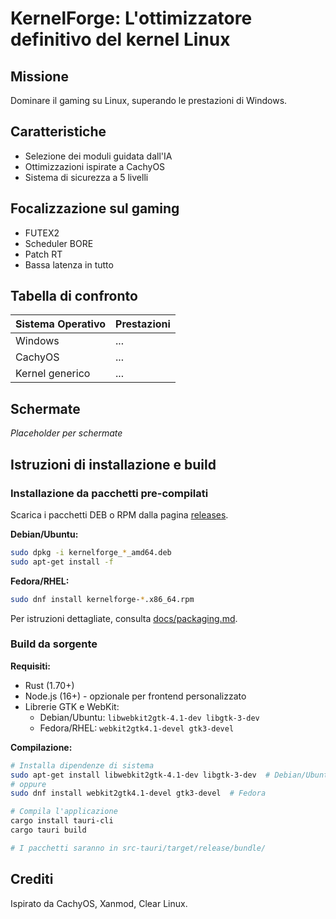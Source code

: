 # KernelForge: L'ottimizzatore definitivo del kernel Linux

## Missione
Dominare il gaming su Linux, superando le prestazioni di Windows.

## Caratteristiche
- Selezione dei moduli guidata dall'IA
- Ottimizzazioni ispirate a CachyOS
- Sistema di sicurezza a 5 livelli

## Focalizzazione sul gaming
- FUTEX2
- Scheduler BORE
- Patch RT
- Bassa latenza in tutto

## Tabella di confronto
| Sistema Operativo | Prestazioni  |
|-------------------|--------------|
| Windows           | ...          |
| CachyOS          | ...          |
| Kernel generico   | ...          |

## Schermate
*Placeholder per schermate*

## Istruzioni di installazione e build

### Installazione da pacchetti pre-compilati

Scarica i pacchetti DEB o RPM dalla pagina [releases](https://github.com/linuxiano85/KernelForge/releases).

**Debian/Ubuntu:**
```bash
sudo dpkg -i kernelforge_*_amd64.deb
sudo apt-get install -f
```

**Fedora/RHEL:**
```bash
sudo dnf install kernelforge-*.x86_64.rpm
```

Per istruzioni dettagliate, consulta [docs/packaging.md](docs/packaging.md).

### Build da sorgente

**Requisiti:**
- Rust (1.70+)
- Node.js (16+) - opzionale per frontend personalizzato
- Librerie GTK e WebKit:
  - Debian/Ubuntu: `libwebkit2gtk-4.1-dev libgtk-3-dev`
  - Fedora/RHEL: `webkit2gtk4.1-devel gtk3-devel`

**Compilazione:**
```bash
# Installa dipendenze di sistema
sudo apt-get install libwebkit2gtk-4.1-dev libgtk-3-dev  # Debian/Ubuntu
# oppure
sudo dnf install webkit2gtk4.1-devel gtk3-devel  # Fedora

# Compila l'applicazione
cargo install tauri-cli
cargo tauri build

# I pacchetti saranno in src-tauri/target/release/bundle/
```


## Crediti
Ispirato da CachyOS, Xanmod, Clear Linux.